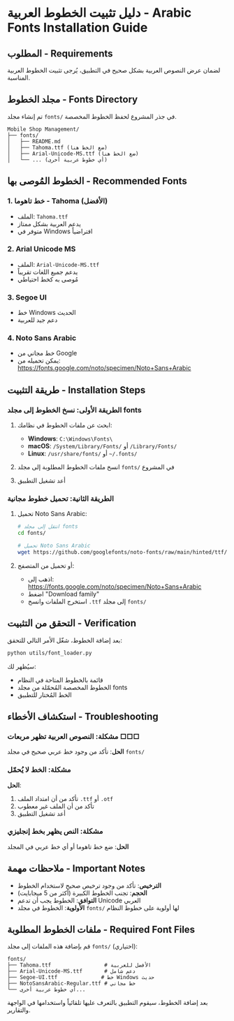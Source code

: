 # دليل تثبيت الخطوط العربية - Arabic Fonts Installation Guide

## المطلوب - Requirements

لضمان عرض النصوص العربية بشكل صحيح في التطبيق، يُرجى تثبيت الخطوط العربية المناسبة.

## مجلد الخطوط - Fonts Directory

تم إنشاء مجلد `fonts/` في جذر المشروع لحفظ الخطوط المخصصة.

```
Mobile Shop Management/
├── fonts/
│   ├── README.md
│   ├── Tahoma.ttf (ضع الخط هنا)
│   ├── Arial-Unicode-MS.ttf (ضع الخط هنا)
│   └── ... (أي خطوط عربية أخرى)
```

## الخطوط المُوصى بها - Recommended Fonts

### 1. خط تاهوما - Tahoma (الأفضل)
- الملف: `Tahoma.ttf`
- يدعم العربية بشكل ممتاز
- متوفر في Windows افتراضياً

### 2. Arial Unicode MS
- الملف: `Arial-Unicode-MS.ttf`
- يدعم جميع اللغات تقريباً
- مُوصى به كخط احتياطي

### 3. Segoe UI
- خط Windows الحديث
- دعم جيد للعربية

### 4. Noto Sans Arabic
- خط مجاني من Google
- يمكن تحميله من: https://fonts.google.com/noto/specimen/Noto+Sans+Arabic

## طريقة التثبيت - Installation Steps

### الطريقة الأولى: نسخ الخطوط إلى مجلد fonts
1. ابحث عن ملفات الخطوط في نظامك:
   - **Windows**: `C:\Windows\Fonts\`
   - **macOS**: `/System/Library/Fonts/` أو `/Library/Fonts/`
   - **Linux**: `/usr/share/fonts/` أو `~/.fonts/`

2. انسخ ملفات الخطوط المطلوبة إلى مجلد `fonts/` في المشروع

3. أعد تشغيل التطبيق

### الطريقة الثانية: تحميل خطوط مجانية
1. تحميل Noto Sans Arabic:
   ```bash
   # انتقل إلى مجلد fonts
   cd fonts/
   
   # تحميل Noto Sans Arabic
   wget https://github.com/googlefonts/noto-fonts/raw/main/hinted/ttf/NotoSansArabic/NotoSansArabic-Regular.ttf
   ```

2. أو تحميل من المتصفح:
   - اذهب إلى: https://fonts.google.com/noto/specimen/Noto+Sans+Arabic
   - اضغط "Download family"
   - استخرج الملفات وانسخ `.ttf` إلى مجلد `fonts/`

## التحقق من التثبيت - Verification

بعد إضافة الخطوط، شغّل الأمر التالي للتحقق:

```bash
python utils/font_loader.py
```

سيُظهر لك:
- قائمة بالخطوط المتاحة في النظام
- الخطوط المخصصة المُحمّلة من مجلد fonts
- الخط المُختار للتطبيق

## استكشاف الأخطاء - Troubleshooting

### مشكلة: النصوص العربية تظهر مربعات □□□
**الحل**: تأكد من وجود خط عربي صحيح في مجلد `fonts/`

### مشكلة: الخط لا يُحمّل
**الحل**: 
1. تأكد من أن امتداد الملف `.ttf` أو `.otf`
2. تأكد من أن الملف غير معطوب
3. أعد تشغيل التطبيق

### مشكلة: النص يظهر بخط إنجليزي
**الحل**: ضع خط تاهوما أو أي خط عربي في المجلد

## ملاحظات مهمة - Important Notes

- **الترخيص**: تأكد من وجود ترخيص صحيح لاستخدام الخطوط
- **الحجم**: تجنب الخطوط الكبيرة (أكثر من 5 ميجابايت)
- **التوافق**: الخطوط يجب أن تدعم Unicode العربي
- **الأولوية**: الخطوط في مجلد `fonts/` لها أولوية على خطوط النظام

## ملفات الخطوط المطلوبة - Required Font Files

قم بإضافة هذه الملفات إلى مجلد `fonts/` (اختياري):

```
fonts/
├── Tahoma.ttf                 # الأفضل للعربية
├── Arial-Unicode-MS.ttf       # دعم شامل
├── Segoe-UI.ttf              # خط Windows حديث
├── NotoSansArabic-Regular.ttf # خط مجاني
└── أي خطوط عربية أخرى...
```

بعد إضافة الخطوط، سيقوم التطبيق بالتعرف عليها تلقائياً واستخدامها في الواجهة والتقارير.